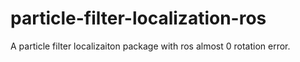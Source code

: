 # particle-filter-localization-ros
A particle filter localizaiton package with ros almost 0 rotation error.
